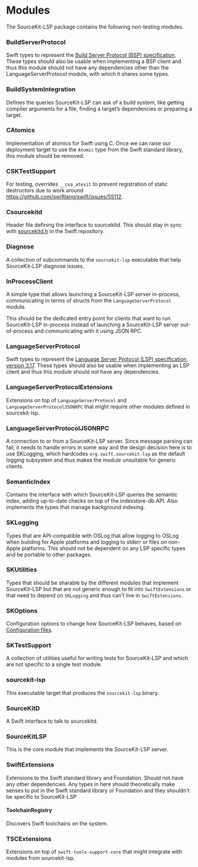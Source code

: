 # Modules

The SourceKit-LSP package contains the following non-testing modules.

### BuildServerProtocol

Swift types to represent the [Build Server Protocol (BSP) specification](https://build-server-protocol.github.io/docs/specification). These types should also be usable when implementing a BSP client and thus this module should not have any dependencies other than the LanguageServerProtocol module, with which it shares some types.

### BuildSystemIntegration

Defines the queries SourceKit-LSP can ask of a build system, like getting compiler arguments for a file, finding a target’s dependencies or preparing a target.

### CAtomics

Implementation of atomics for Swift using C. Once we can raise our deployment target to use the `Atomic` type from the Swift standard library, this module should be removed.

### CSKTestSupport

For testing, overrides `__cxa_atexit` to prevent registration of static destructors due to work around https://github.com/swiftlang/swift/issues/55112.


### Csourcekitd

Header file defining the interface to sourcekitd. This should stay in sync with [sourcekitd.h](https://github.com/swiftlang/swift/blob/main/tools/SourceKit/tools/sourcekitd/include/sourcekitd/sourcekitd.h) in the Swift repository.

### Diagnose

A collection of subcommands to the `sourcekit-lsp` executable that help SourceKit-LSP diagnose issues.

### InProcessClient

A simple type that allows launching a SourceKit-LSP server in-process, communicating in terms of structs from the `LanguageServerProtocol` module.

This should be the dedicated entry point for clients that want to run SourceKit-LSP in-process instead of launching a SourceKit-LSP server out-of-process and communicating with it using JSON RPC.

### LanguageServerProtocol

Swift types to represent the [Language Server Protocol (LSP) specification, version 3.17](https://microsoft.github.io/language-server-protocol/specifications/lsp/3.17/specification/). These types should also be usable when implementing an LSP client and thus this module should not have any dependencies.

### LanguageServerProtocolExtensions

Extensions on top of `LanguageServerProtocol` and `LanguageServerProtocolJSONRPC` that might require other modules defined in sourcekit-lsp.

### LanguageServerProtocolJSONRPC

A connection to or from a SourceKit-LSP server. Since message parsing can fail, it needs to handle errors in some way and the design decision here is to use SKLogging, which hardcodes `org.swift.sourcekit-lsp` as the default logging subsystem and thus makes the module unsuitable for generic clients.

### SemanticIndex

Contains the interface with which SourceKit-LSP queries the semantic index, adding up-to-date checks on top of the indexstore-db API. Also implements the types that manage background indexing.

### SKLogging

Types that are API-compatible with OSLog that allow logging to OSLog when building for Apple platforms and logging to stderr or files on non-Apple platforms. This should not be dependent on any LSP specific types and be portable to other packages.

### SKUtilities

Types that should be sharable by the different modules that implement SourceKit-LSP but that are not generic enough to fit into `SwiftExtensions` or that need to depend on `SKLogging` and thus can’t live in `SwiftExtensions`.

### SKOptions

Configuration options to change how SourceKit-LSP behaves, based on [Configuration files](../Documentation/Configuration%20File.md).

### SKTestSupport

A collection of utilities useful for writing tests for SourceKit-LSP and which are not specific to a single test module.

### sourcekit-lsp

This executable target that produces the `sourcekit-lsp` binary.

### SourceKitD

A Swift interface to talk to sourcekitd.

### SourceKitLSP

This is the core module that implements the SourceKit-LSP server.

### SwiftExtensions

Extensions to the Swift standard library and Foundation. Should not have any other dependencies. Any types in here should theoretically make senses to put in the Swift standard library or Foundation and they shouldn't be specific to SourceKit-LSP

#### ToolchainRegistry

Discovers Swift toolchains on the system.

### TSCExtensions

Extensions on top of `swift-tools-support-core` that might integrate with modules from sourcekit-lsp.
